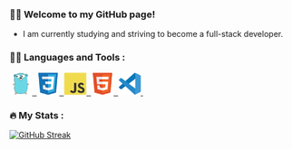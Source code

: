 ### :mage_man: Welcome to my GitHub page!

- I am currently studying and striving to become a full-stack developer.
<!-- - [My Website (work in progress)](https://falusvampen.github.io/)
-->
### :man_technologist: Languages and Tools :

<div>
<a href="https://go.dev/">
<img src="Icons/go-original.svg" title="Golang"  alt="Golang" width="40" height="40"/>&nbsp;
</a>
<a href="https://www.w3schools.com/css/default.asp">
<img src="Icons/css3-original.svg" title="CSS"  alt="CSS" width="40" height="40"/>&nbsp;
</a>
<a href="https://www.javascript.com/">
<img src="Icons/javascript-original.svg" title="JavaScript"  alt="JavaScript" width="40" height="40"/>&nbsp;
</a>
<a href="https://www.w3schools.com/html/">
<img src="Icons/html5-original.svg" title="Html5"  alt="Html5" width="40" height="40"/>&nbsp;
</a>
<a href="https://code.visualstudio.com/">
<img src="Icons/vscode-original.svg" title="Vscode"  alt="Vscode" width="40" height="40"/>&nbsp;
</a>
</div>

### :fire: My Stats :

[![GitHub Streak](https://github-readme-streak-stats.herokuapp.com?user=Falusvampen&theme=tokyonight_duo&date_format=%5BY%20%5DM%20j)](https://git.io/streak-stats)

<!--
**Falusvampen/falusvampen** is a ✨ _special_ ✨ repository because its `README.md` (this file) appears on your GitHub profile.

https://github.com/devicons/devicon/tree/master/icons

Here are some ideas to get you started:

- 🔭 I’m currently working on ...
- 🌱 I’m currently learning ...
- 👯 I’m looking to collaborate on ...
- 🤔 I’m looking for help with ...
- 💬 Ask me about ...
- 📫 How to reach me: ...
- 😄 Pronouns: ...
- ⚡ Fun fact: ...
-->
